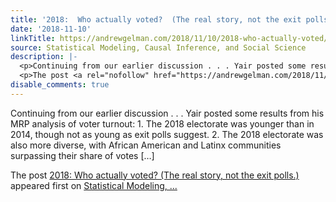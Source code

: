 ```yaml
---
title: '2018:  Who actually voted?  (The real story, not the exit polls.)'
date: '2018-11-10'
linkTitle: https://andrewgelman.com/2018/11/10/2018-who-actually-voted/
source: Statistical Modeling, Causal Inference, and Social Science
description: |-
  <p>Continuing from our earlier discussion . . . Yair posted some results from his MRP analysis of voter turnout: 1. The 2018 electorate was younger than in 2014, though not as young as exit polls suggest. 2. The 2018 electorate was also more diverse, with African American and Latinx communities surpassing their share of votes [&#8230;]</p>
  <p>The post <a rel="nofollow" href="https://andrewgelman.com/2018/11/10/2018-who-actually-voted/">2018: Who actually voted? (The real story, not the exit polls.)</a> appeared first on <a rel="nofollow" href="https://andrewgelman.com">Statistical Modeling, ...
disable_comments: true
---
```

<p>Continuing from our earlier discussion . . . Yair posted some results from his MRP analysis of voter turnout: 1. The 2018 electorate was younger than in 2014, though not as young as exit polls suggest. 2. The 2018 electorate was also more diverse, with African American and Latinx communities surpassing their share of votes [&#8230;]</p>
<p>The post <a rel="nofollow" href="https://andrewgelman.com/2018/11/10/2018-who-actually-voted/">2018: Who actually voted? (The real story, not the exit polls.)</a> appeared first on <a rel="nofollow" href="https://andrewgelman.com">Statistical Modeling, ...